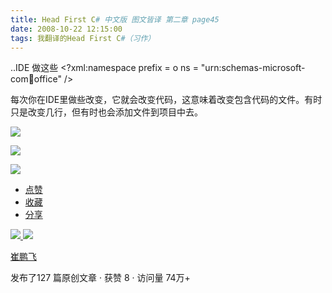```yaml
---
title: Head First C# 中文版 图文皆译 第二章 page45
date: 2008-10-22 12:15:00
tags: 我翻译的Head First C#（习作）
---
```

..IDE  做这些  <?xml:namespace prefix = o ns = "urn:schemas-microsoft-
com:office:office" />

每次你在IDE里做些改变，它就会改变代码，这意味着改变包含代码的文件。有时只是改变几行，但有时也会添加文件到项目中去。

![](https://p-blog.csdn.net/images/p_blog_csdn_net/cuipengfei1/EntryImages/20081022/%E6%88%AA%E5%9B%BE00.jpg)

![](https://p-blog.csdn.net/images/p_blog_csdn_net/cuipengfei1/EntryImages/20081022/%E6%88%AA%E5%9B%BE01.jpg)

![](https://p-blog.csdn.net/images/p_blog_csdn_net/cuipengfei1/EntryImages/20081022/%E6%88%AA%E5%9B%BE02.jpg)

  * [ 点赞  ](javascript:;)
  * [ 收藏  ](javascript:;)
  * [ 分享 ](javascript:;)

[ ![](https://profile.csdnimg.cn/5/2/5/3_cuipengfei1)
![](https://g.csdnimg.cn/static/user-reg-year/1x/11.png)
](https://blog.csdn.net/cuipengfei1)

[ 崔鹏飞 ](https://blog.csdn.net/cuipengfei1)

发布了127 篇原创文章  ·  获赞 8  ·  访问量 74万+


